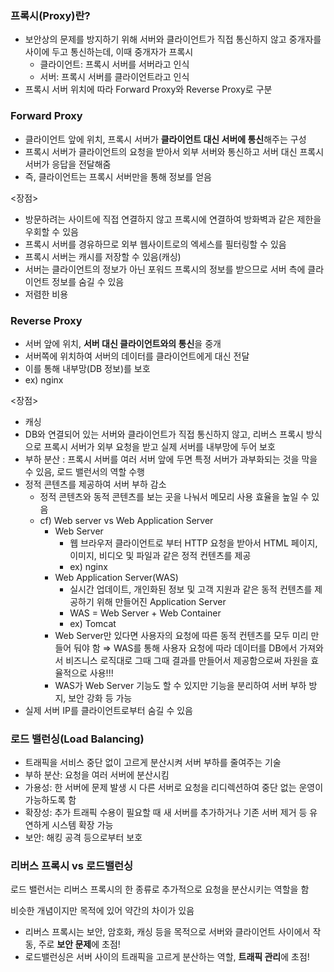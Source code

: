 ### 프록시(Proxy)란?

- 보안상의 문제를 방지하기 위해 서버와 클라이언트가 직접 통신하지 않고 중개자를 사이에 두고 통신하는데, 이때 중개자가 프록시
    - 클라이언트: 프록시 서버를 서버라고 인식
    - 서버: 프록시 서버를 클라이언트라고 인식
- 프록시 서버 위치에 따라 Forward Proxy와 Reverse Proxy로 구분

### Forward Proxy

- 클라이언트 앞에 위치, 프록시 서버가 **클라이언트 대신 서버에 통신**해주는 구성
- 프록시 서버가 클라이언트의 요청을 받아서 외부 서버와 통신하고 서버 대신 프록시 서버가 응답을 전달해줌
- 즉, 클라이언트는 프록시 서버만을 통해 정보를 얻음

<장점>

- 방문하려는 사이트에 직접 연결하지 않고 프록시에 연결하여 방화벽과 같은 제한을 우회할 수 있음
- 프록시 서버를 경유하므로 외부 웹사이트로의 엑세스를 필터링할 수 있음
- 프록시 서버는 캐시를 저장할 수 있음(캐싱)
- 서버는 클라이언트의 정보가 아닌 포워드 프록시의 정보를 받으므로 서버 측에 클라이언트 정보를 숨길 수 있음
- 저렴한 비용

### Reverse Proxy

- 서버 앞에 위치, **서버 대신 클라이언트와의 통신**을 중개
- 서버쪽에 위치하여 서버의 데이터를 클라이언트에게 대신 전달
- 이를 통해 내부망(DB 정보)를 보호
- ex) nginx

<장점>

- 캐싱
- DB와 연결되어 있는 서버와 클라이언트가 직접 통신하지 않고, 리버스 프록시 방식으로 프록시 서버가 외부 요청을 받고 실제 서버를 내부망에 두어 보호
- 부하 분산 : 프록시 서버를 여러 서버 앞에 두면 특정 서버가 과부화되는 것을 막을 수 있음, 로드 밸런서의 역할 수행
- 정적 콘텐츠를 제공하여 서버 부하 감소
    - 정적 콘텐츠와 동적 콘텐츠를 보는 곳을 나눠서 메모리 사용 효율을 높일 수 있음
    - cf) Web server vs Web Application Server
        - Web Server
            - 웹 브라우저 클라이언트로 부터 HTTP 요청을 받아서 HTML 페이지, 이미지, 비디오 및 파일과 같은 정적 컨텐츠를 제공
            - ex) nginx
        - Web Application Server(WAS)
            - 실시간 업데이트, 개인화된 정보 및 고객 지원과 같은 동적 컨텐츠를 제공하기 위해 만들어진 Application Server
            - WAS = Web Server + Web Container
            - ex) Tomcat
        - Web Server만 있다면 사용자의 요청에 따른 동적 컨텐츠를 모두 미리 만들어 둬야 함 ⇒ WAS를 통해 사용자 요청에 따라 데이터를 DB에서 가져와서 비즈니스 로직대로 그때 그때 결과를 만들어서 제공함으로써 자원을 효율적으로 사용!!!
        - WAS가 Web Server 기능도 할 수 있지만 기능을 분리하여 서버 부하 방지, 보안 강화 등 가능
- 실제 서버 IP를 클라이언트로부터 숨길 수 있음

### 로드 밸런싱(Load Balancing)

- 트래픽을 서비스 중단 없이 고르게 분산시켜 서버 부하를 줄여주는 기술
- 부하 분산: 요청을 여러 서버에 분산시킴
- 가용성: 한 서버에 문제 발생 시 다른 서버로 요청을 리디렉션하여 중단 없는 운영이 가능하도록 함
- 확장성: 추가 트래픽 수용이 필요할 때 새 서버를 추가하거나 기존 서버 제거 등 유연하게 시스템 확장 가능
- 보안: 해킹 공격 등으로부터 보호

### 리버스 프록시 vs 로드밸런싱

로드 밸런서는 리버스 프록시의 한 종류로 추가적으로 요청을 분산시키는 역할을 함

비슷한 개념이지만 목적에 있어 약간의 차이가 있음

- 리버스 프록시는 보안, 암호화, 캐싱 등을 목적으로 서버와 클라이언트 사이에서 작동, 주로 **보안 문제**에 초점!
- 로드밸런싱은 서버 사이의 트래픽을 고르게 분산하는 역할, **트래픽 관리**에 초점!